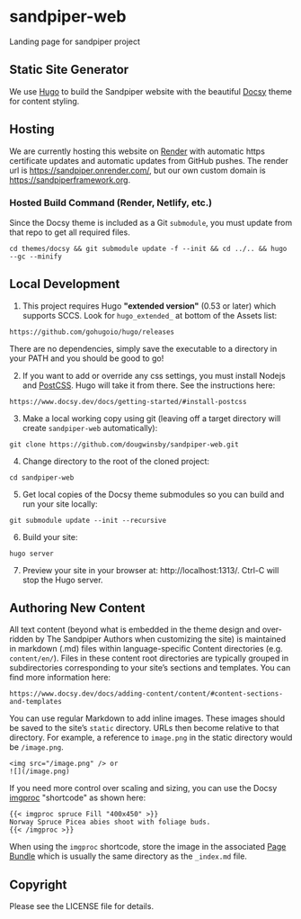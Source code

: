 # sandpiper-web
Landing page for sandpiper project

## Static Site Generator
We use [Hugo](https://gohugo.io/) to build the Sandpiper website with the beautiful [Docsy](https://www.docsy.dev/) theme for content styling.

## Hosting
We are currently hosting this website on [Render](https://render.com/) with automatic https certificate updates and automatic updates from GitHub pushes. The render url is https://sandpiper.onrender.com/, but our own custom domain is https://sandpiperframework.org.

### Hosted Build Command (Render, Netlify, etc.)

Since the Docsy theme is included as a Git `submodule`, you must update from that repo to get all required files.

```
cd themes/docsy && git submodule update -f --init && cd ../.. && hugo --gc --minify
```

## Local Development

1. This project requires Hugo **"extended version"** (0.53 or later) which supports SCCS. Look for `hugo_extended_` at bottom of the Assets list:

```
https://github.com/gohugoio/hugo/releases
```

There are no dependencies, simply save the executable to a directory in your PATH and you should be good to go!

2. If you want to add or override any css settings, you must install Nodejs and [PostCSS](https://postcss.org/). Hugo will take it from there. See the instructions here:

```
https://www.docsy.dev/docs/getting-started/#install-postcss
```

3. Make a local working copy using git (leaving off a target directory will create `sandpiper-web` automatically):

```
git clone https://github.com/dougwinsby/sandpiper-web.git
```

4. Change directory to the root of the cloned project:

```
cd sandpiper-web
```

5. Get local copies of the Docsy theme submodules so you can build and run your site locally:

```
git submodule update --init --recursive
```

6. Build your site:

```
hugo server
```

7. Preview your site in your browser at: http://localhost:1313/. Ctrl-C will stop the Hugo server.

## Authoring New Content

All text content (beyond what is embedded in the theme design and over-ridden by The Sandpiper Authors when customizing the site) is maintained in markdown (.md) files within language-specific Content directories (e.g. `content/en/`). Files in these content root directories are typically grouped in subdirectories corresponding to your site’s sections and templates. You can find more information here:

```
https://www.docsy.dev/docs/adding-content/content/#content-sections-and-templates
```

You can use regular Markdown to add inline images. These images should be saved to the site’s `static` directory. URLs then become relative to that directory. For example, a reference to `image.png` in the static directory would be `/image.png`.

```
<img src="/image.png" /> or
![](/image.png)
```

If you need more control over scaling and sizing, you can use the Docsy [imgproc](https://www.docsy.dev/docs/adding-content/shortcodes/#imgproc) "shortcode" as shown here:

```
{{< imgproc spruce Fill "400x450" >}}
Norway Spruce Picea abies shoot with foliage buds.
{{< /imgproc >}}
```

When using the `imgproc` shortcode, store the image in the associated [Page Bundle](https://gohugo.io/content-management/page-bundles/) which is usually the same directory as the `_index.md` file.

## Copyright

Please see the LICENSE file for details.
